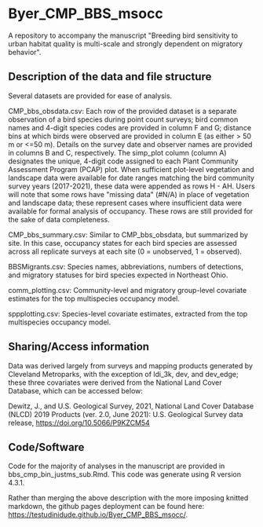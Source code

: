 # Byer_CMP_BBS_msocc
A repository to accompany the manuscript "Breeding bird sensitivity to urban habitat quality is multi-scale and strongly dependent on migratory behavior".

## Description of the data and file structure

Several datasets are provided for ease of analysis.

CMP_bbs_obsdata.csv: Each row of the provided dataset is a separate observation of a bird species during point count surveys; bird common names and 4-digit species codes are provided in column F and G; distance bins at which birds were observed are provided in column E (as either > 50 m or <=50 m). Details on the survey date and observer names are provided in columns B and C, respectively. The simp_plot column (column A) designates the unique, 4-digit code assigned to each Plant Community Assessment Program (PCAP) plot. When sufficient plot-level vegetation and landscape data were available for date ranges matching the bird community survey years (2017-2021), these data were appended as rows H - AH. Users will note that some rows have "missing data" (#N/A) in place of vegetation and landscape data; these represent cases where insufficient data were available for formal analysis of occupancy. These rows are still provided for the sake of data completeness.

CMP_bbs_summary.csv: Similar to CMP_bbs_obsdata, but summarized by site. In this case, occupancy states for each bird species are assessed across all replicate surveys at each site (0 = unobserved, 1 = observed).

BBSMigrants.csv: Species names, abbreviations, numbers of detections, and migratory statuses for bird species expected in Northeast Ohio.

comm_plotting.csv: Community-level and migratory group-level covariate estimates for the top multispecies occupancy model.

sppplotting.csv: Species-level covariate estimates, extracted from the top multispecies occupancy model.

## Sharing/Access information

Data was derived largely from surveys and mapping products generated by Cleveland Metroparks, with the exception of ldi_3k, dev, and dev_edge; these three covariates were derived from the National Land Cover Database, which can be accessed below:

Dewitz, J., and U.S. Geological Survey, 2021, National Land Cover Database (NLCD) 2019 Products (ver. 2.0, June 2021): U.S. Geological Survey data release, https://doi.org/10.5066/P9KZCM54

## Code/Software

Code for the majority of analyses in the manuscript are provided in bbs_cmp_bin_justms_sub.Rmd. This code was generate using R version 4.3.1.

Rather than merging the above description with the more imposing knitted markdown, the github pages deployment can be found here: https://testudinidude.github.io/Byer_CMP_BBS_msocc/. 
